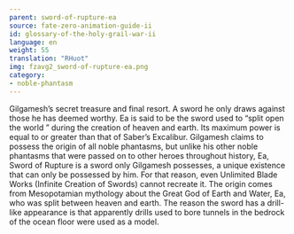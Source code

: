 ```yaml
---
parent: sword-of-rupture-ea
source: fate-zero-animation-guide-ii
id: glossary-of-the-holy-grail-war-ii
language: en
weight: 55
translation: "RHuot"
img: fzavg2_sword-of-rupture-ea.png
category:
- noble-phantasm
---
```


Gilgamesh’s secret treasure and final resort. A sword he only draws against those he has deemed worthy. Ea is said to be the sword used to “split open the world ” during the creation of heaven and earth. Its maximum power is equal to or greater than that of Saber’s Excalibur. Gilgamesh claims to possess the origin of all noble phantasms, but unlike his other noble phantasms that were passed on to other heroes throughout history, Ea, Sword of Rupture is a sword only Gilgamesh possesses, a unique existence that can only be possessed by him. For that reason, even Unlimited Blade Works (Infinite Creation of Swords) cannot recreate it. The origin comes from Mesopotamian mythology about the Great God of Earth and Water, Ea, who was split between heaven and earth. The reason the sword has a drill-like appearance is that apparently drills used to bore tunnels in the bedrock of the ocean floor were used as a model.
